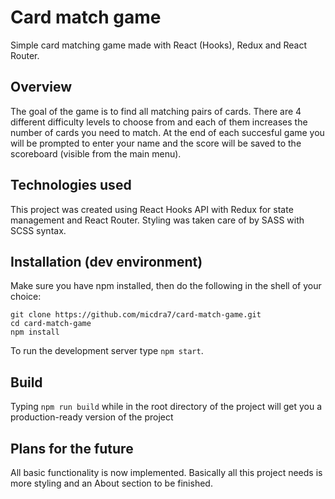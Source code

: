 # Card match game
Simple card matching game made with React (Hooks), Redux and React Router.
## Overview
The goal of the game is to find all matching pairs of cards. There are 4 different difficulty levels to choose from and each of them increases the number of cards you need to match. At the end of each succesful game you will be prompted to enter your name and the score will be saved to the scoreboard (visible from the main menu).
## Technologies used
This project was created using React Hooks API with Redux for state management and React Router. Styling was taken care of by SASS with SCSS syntax.
## Installation (dev environment)
Make sure you have npm installed, then do the following in the shell of your choice:

```
git clone https://github.com/micdra7/card-match-game.git
cd card-match-game
npm install
```

To run the development server type `npm start`.
## Build
Typing `npm run build` while in the root directory of the project will get you a production-ready version of the project
## Plans for the future
All basic functionality is now implemented. Basically all this project needs is more styling and an About section to be finished.